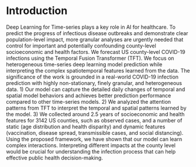 # Introduction
Deep Learning for Time-series plays a key role in
AI for healthcare. To predict the progress of infectious disease
outbreaks and demonstrate clear population-level impact, more
granular analyses are urgently needed that control for important
and potentially confounding county-level socioeconomic and
health factors. We forecast US county-level COVID-19 infections
using the Temporal Fusion Transformer (TFT). We focus on
heterogeneous time-series deep learning model prediction while
interpreting the complex spatiotemporal features learned from
the data. The significance of the work is grounded in a real-world
COVID-19 infection prediction with highly non-stationary, finely
granular, and heterogeneous data. 1) Our model can capture the
detailed daily changes of temporal and spatial model behaviors
and achieves better prediction performance compared to other
time-series models. 2) We analyzed the attention patterns from
TFT to interpret the temporal and spatial patterns learned by the
model. 3) We collected around 2.5 years of socioeconomic and
health features for 3142 US counties, such as observed cases,
and a number of static (age distribution and health disparity)
and dynamic features (vaccination, disease spread, transmissible
cases, and social distancing). Using the proposed framework,
we have shown that our model can learn complex interactions.
Interpreting different impacts at the county level would be crucial
for understanding the infection process that can help effective
public health decision-making.